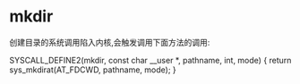 # mkdir

创建目录的系统调用陷入内核,会触发调用下面方法的调用:

SYSCALL_DEFINE2(mkdir, const char __user *, pathname, int, mode)
{
        return sys_mkdirat(AT_FDCWD, pathname, mode);
}
